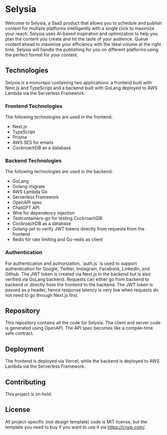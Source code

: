 <h1>Selysia</h1>
Welcome to Selysia, a SaaS product that allows you to schedule and publish content for multiple platforms intelligently
with a single click to maximize your reach. Selysia uses AI-based inspiration and optimization to help you plan the
content you create and hit the taste of your audience. Queue content ahead to maximize your efficiency with the ideal
volume at the right time. Selysia will handle the publishing for you on different platforms using the perfect format for
your content.
<h2>Technologies</h2>
Selysia is a monorepo containing two applications: a frontend built with Next.js and TypeScript and a backend built with
GoLang deployed to AWS Lambda via the Serverless Framework.
<h3>Frontend Technologies</h3>
The following technologies are used in the frontend:
<ul>
    <li>Next.js</li>
    <li>TypeScript</li>
    <li>Prisma</li>
    <li>AWS SES for emails</li>
    <li>CockroachDB as a database</li>
</ul>
<h3>Backend Technologies</h3>
The following technologies are used in the backend:
<ul>
    <li>GoLang</li>
    <li>Golang-migrate</li>
    <li>AWS Lambda Go</li>
    <li>Serverless Framework</li>
    <li>OpenAPI spec</li>
    <li>ChatGPT API</li>
    <li>Wire for dependency injection</li>
    <li>Testcontainers-go for testing CockroachDB</li>
    <li>CockroachDB as a database</li>
    <li>Golang-jwt to verify JWT tokens directly from requests from the frontend</li>
    <li>Redis for rate limiting and Go-redis as client</li>
</ul>
<h3>Authentication</h3>
For authentication and authorization, `auth.js` is used to support authentication for Google, Twitter, Instagram,
Facebook, LinkedIn, and Github. The JWT token is created via Next.js in the backend but is also verified via GoLang
backend. Requests can either go from backend to backend or directly from the frontend to the backend. The JWT token is
passed as a header, hence response latency is very low when requests do not need to go through Next.js first.
<h2>Repository</h2>
This repository contains all the code for Selysia. The client and server code is generated using OpenAPI. The API spec
becomes like a compile-time safe contract.
<h2>Deployment</h2>
The frontend is deployed via Vercel, while the backend is deployed to AWS Lambda via the Serverless Framework.
<h2>Contributing</h2>
This project is on hold.
<h2>License</h2>
All project-specific (not design template) code is MIT license, but the
template you need to buy if you want to use it via <a href="https://cruip.com/" target="_new">https://cruip.com/</a>.